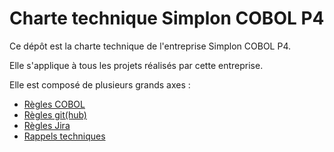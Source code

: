 # Charte technique Simplon COBOL P4
Ce dépôt est la charte technique de l'entreprise Simplon COBOL P4.

Elle s'applique à tous les projets réalisés par cette entreprise.

Elle est composé de plusieurs grands axes :
- [Règles COBOL](Regles_COBOL.md)
- [Règles git(hub)](Regles_git_hub.md)
- [Règles Jira](Regles_Jira.md)
- [Rappels techniques](Rappels_techniques.md)